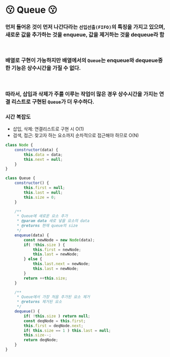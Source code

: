 # :kissing: Queue :kissing:

### 먼저 들어온 것이 먼저 나간다라는 `선입선출(FIFO)`의 특징을 가지고 있으며, 새로운 값을 추가하는 것을 **enqueue**, 값을 제거하는 것을 **dequeue**라 함

<br>

### 배열로 구현이 가능하지만 **배열**에서의 `Queue`는 **enqueue**와 **dequeue**중 한 기능은 **상수시간**을 가질 수 없다.

<br>

### 따라서, **삽입**과 **삭제**가 주를 이루는 작업이 많은 경우 **상수시간**을 가지는 연결 리스트로 구현된 `Queue`가 더 우수하다.

### 시간 복잡도
- 삽입, 삭제: 연결리스트로 구현 시 O(1)
- 검색, 접근: 찾고자 하는 요소까지 순차적으로 접근해야 하므로 O(N)

```javascript
class Node {
    constructor(data) {
        this.data = data;
        this.next = null;
    }
}

class Queue {
    constructor() {
        this.first = null;
        this.last = null;
        this.size = 0;
    }

    /**
     * Queue에 새로운 요소 추가
     * @param data 새로 넣을 요소의 data
     * @returns 현재 queue의 size
     */
    enqueue(data) {
        const newNode = new Node(data);
        if( !this.size ) {
            this.first = newNode;
            this.last = newNode;
        } else {
            this.last.next = newNode;
            this.last = newNode;
        }
        return ++this.size;
    }

    /**
     * Queue에서 가장 처음 추가된 요소 제거
     * @returns 제거된 요소
     */
    dequeue() {
        if( !this.size ) return null;
        const deqNode = this.first;
        this.first = deqNode.next;
        if( this.size == 1 ) this.last = null;
        this.size--;
        return deqNode;
    }
}
```